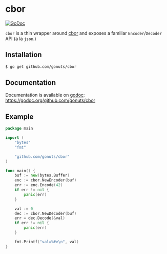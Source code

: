 cbor
====

[![GoDoc](https://godoc.org/github.com/gonuts/cbor?status.svg)](https://godoc.org/github.com/gonuts/cbor)

`cbor` is a thin wrapper around [cbor](https://github.com/ugorji/go/codec) and
exposes a familiar `Encoder`/`Decoder` API (a la `json`.)

## Installation

```sh
$ go get github.com/gonuts/cbor
```

## Documentation

Documentation is available on [godoc](https://godoc.org/github.com/gonuts/cbor):
 https://godoc.org/github.com/gonuts/cbor

## Example

```go
package main

import (
	"bytes"
	"fmt"

	"github.com/gonuts/cbor"
)

func main() {
	buf := new(bytes.Buffer)
	enc := cbor.NewEncoder(buf)
	err := enc.Encode(42)
	if err != nil {
		panic(err)
	}

	val := 0
	dec := cbor.NewDecoder(buf)
	err = dec.Decode(&val)
	if err != nil {
		panic(err)
	}

	fmt.Printf("val=%#v\n", val)
}
```

